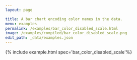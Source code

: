```yaml
---
layout: page

title: A bar chart encoding color names in the data.
menu: examples
permalink: /examples/bar_color_disabled_scale.html
image: /examples/compiled/bar_color_disabled_scale.png
edit_path: _data/examples.json
---
```




{% include example.html spec='bar_color_disabled_scale'%}

